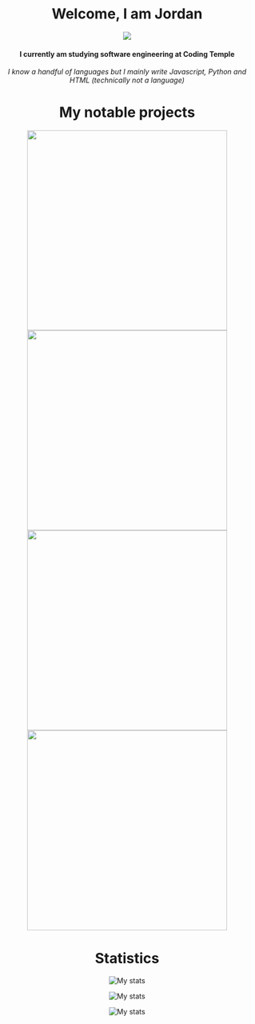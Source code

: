


<h1 align="center">Welcome, I am Jordan</h1>
<p align="center"><img align="center" src="https://komarev.com/ghpvc/?username=icedoesjs&style=for-the-badge&color=grey"></p>
<h4 align="center">I currently am studying software engineering at Coding Temple</h4>
<p align="center"><i>I know a handful of languages but I mainly write Javascript, Python and HTML (technically not a language)</i></p>



<h1 align="center">My notable projects</h1>
<p align="center"><a href="https://github.com/icedoesjs/socket"><img align="center" src="https://github-readme-stats.vercel.app/api/pin/?username=icedoesjs&repo=socket&theme=transparent" width="400px"></a>
<a href="https://github.com/icedoesjs/Public-Launcher"><img align="center" src="https://github-readme-stats.vercel.app/api/pin/?username=icedoesjs&repo=Public-Launcher&theme=transparent" width="400px"></a>
<a href="https://github.com/icedoesjs/disjs-logger"><img align="center" src="https://github-readme-stats.vercel.app/api/pin/?username=icedoesjs&repo=disjs-logger&theme=transparent" width="400px"></a>
 <a href="https://github.com/icedoesjs/portfolio-website"><img align="center" src="https://github-readme-stats.vercel.app/api/pin/?username=icedoesjs&repo=portfolio-website&theme=transparent" width="400px"></a>
</p>

<h1 align="center">Statistics</h1>
<p align="center">
  <img src="https://github-readme-stats.vercel.app/api?username=icedoesjs&show_icons=true&theme=transparent" alt="My stats"/>
</p>

<p align="center">
  <img src="https://github-readme-stats.vercel.app/api/wakatime?username=icedoesjs&theme=transparent" alt="My stats"/>
</p>

<p align="center">
  <img src="https://github-readme-stats.vercel.app/api/top-langs/?username=icedoesjs&hide=jupyter%20notebook&langs_count=8&theme=transparent&layout=compact" alt="My stats"/>
</p>







